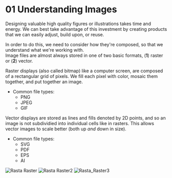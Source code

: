 # 01 Understanding Images

Designing valuable high quality figures or illustrations takes time and energy. We can best take advantage of this investment by creating products that we can easily adjust, build upon, or reuse. 

In order to do this, we need to consider how they're composed, so that we understand what we're working with.  
Image files are almost always stored in one of two basic formats, (**1**) raster or (**2**) vector.

Raster displays (also called bitmap) like a computer screen, are composed of a rectangular grid of pixels. We fill each pixel with color, mosaic them together, and put together an image.

* Common file types: 
  + PNG
  + JPEG
  + GIF

Vector displays are stored as lines and fills denoted by 2D points, and so an image is not subdividied into individual cells like in rasters. This allows vector images to scale better (both up *and* down in size).

* Common file types: 
  + SVG
  + PDF
  + EPS
  + AI

![Rasta Raster](IMGs/Rasta_Raster_Small.png)
![Rasta Raster2](https://github.com/IanGBrennan/CommunicatingFigures/blob/master/01_Understanding_Images/IMGs/Rasta_Raster_Small.png)
![Rasta_Raster3](~/IMGs/Rasta_Raster_Small.png)
